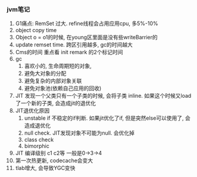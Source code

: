 ### jvm笔记

1. G1痛点:  RemSet 过大.   refine线程会占用应用cpu, 多5%-10%
2. object copy time
3. Object o = o1的时候,  在young区里面是没有些writeBarrier的
4. update remset time. 跨区引用越多, gc的时间越大
5. Cms的时间 重点看 init remark 的2个标记时间
6. gc
   1.  喜欢小的, 生命周期短的对象, 
   2. 避免大对象的分配
   3. 避免复杂的内部对象关联
   4. 避免对象池(依赖自己应用的回收)
7. JIT 发现一个父类只有一个子类的时候, 会将子类 inline. 如果这个时候又load了一个新的子类, 会造成jit的退优化
8. JIT退优化原因
   1. unstable if 不稳定的if判断. 如果jit优化了if, 但是突然else可以使用了, 会造成退优化
   2. null check. JIT发现对象不可能为null. 会优化掉
   3. class check
   4. bimorphic
9. JIT 编译级别 c1 c2等 一般是0->3->4
10. 第一次热更新, codecache会变大
11. tlab增大, 会导致YGC变快